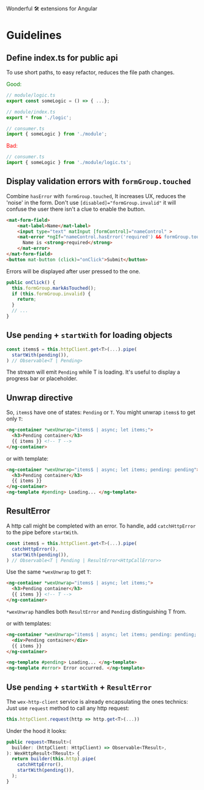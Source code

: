 Wonderful 🛠 extensions for Angular

# Guidelines

## Define index.ts for public api
To use short paths, to easy refactor, reduces the file path changes.

<span style="color: green;">Good:</span>
```typescript
// module/logic.ts
export const someLogic = () => { ...};

// module/index.ts
export * from './logic';

// consumer.ts
import { someLogic } from './module';
```

<span style="color: red;">Bad:</span>

```typescript
// consumer.ts
import { someLogic } from './module/logic.ts';
```
## Display validation errors with `formGroup.touched`
Combine `hasError` with `formGroup.touched`, It increases UX, reduces the 'noise' in the form.
Don't use `[disabled]="formGroup.invalid"` it will confuse the user there isn't a clue to enable the button.
```html
<mat-form-field>
    <mat-label>Name</mat-label>
    <input type="text" matInput [formControl]="nameControl" >
    <mat-error *ngIf="nameControl.hasError('required') && formGroup.touched">
      Name is <strong>required</strong>
    </mat-error>
</mat-form-field>
<button mat-button (click)="onClick">Submit</button>
```
Errors will be displayed after user pressed to the one.
```typescript
public onClick() {
  this.formGroup.markAsTouched();
  if (this.formGroup.invalid) {
    return;
  }
  // ...
}
```

## Use `pending` + `startWith` for loading objects
```typescript
const items$ = this.httpClient.get<T>(...).pipe(
  startWith(pending()),
) // Observable<T | Pending>
```
The stream will emit `Pending` while T is loading. It's useful to display a progress bar or placeholder.
## Unwrap directive
So, `items$` have one of states: `Pending` or `T`. You might unwrap `items$` to get only `T`:
```html
<ng-container *wexUnwrap="items$ | async; let items;">
  <h3>Pending container</h3>
  {{ items }} <!-- T -->
</ng-container>
```
or with template:
```html
<ng-container *wexUnwrap="items$ | async; let items; pending: pending">
  <h3>Pending container</h3>
  {{ items }}
</ng-container>
<ng-template #pending> Loading... </ng-template>
```
## ResultError
A http call might be completed with an error. To handle, add `catchHttpError` to the pipe before `startWith`.
```typescript
const items$ = this.httpClient.get<T>(...).pipe(
  catchHttpError(),
  startWith(pending()),
) // Observable<T | Pending | ResultError<HttpCallError>>
```
Use the same `*wexUnwrap` to get `T`:
```html
<ng-container *wexUnwrap="items$ | async; let items;">
  <h3>Pending container</h3>
  {{ items }} <!-- T -->
</ng-container>
```
`*wexUnwrap` handles both `ResultError` and `Pending` distinguishing T from.

or with templates:
```html
<ng-container *wexUnwrap="items$ | async; let items; pending: pending; error: error">
  <div>Pending container</div>
  {{ items }}
</ng-container>

<ng-template #pending> Loading... </ng-template>
<ng-template #error> Error occurred. </ng-template>
```
## Use `pending` + `startWith` + `ResultError`
The `wex-http-client` service is already encapsulating the ones technics:
Just use `request` method to call any http request:
```typescript
this.httpClient.request(http => http.get<T>(...))
```
Under the hood it looks:
```typescript
public request<TResult>(
  builder: (httpClient: HttpClient) => Observable<TResult>,
): WexHttpResult<TResult> {
  return builder(this.http).pipe(
    catchHttpError(),
    startWith(pending()),
  );
}
```
